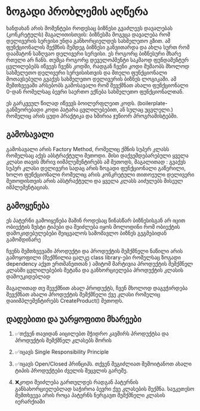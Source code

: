 # ზოგადი პრობლემის აღწერა

  ხანდახან არის მომენტები როდესაც ბიზნესი გვაძლევს დავალებას (კონკრეტულს) მაგალითისთვის: ბიზნესმა მოგვცა დავალება რომ დელივერის სერვისი უნდა განხორციელდეს სახმელეთო
გზით. ამ ფუნქციონალის შექმნის შემდეგ ბიზნესი განვითარდა და ახლა სურთ რომ დაამატონ საზღვაო დელივერი სერვისი. ეს როგორც ბიზნესური მხარე რთული არ ჩანს. თუმცა როგორც
დეველოპმენტი საკმაოდ ფუნდამენტურ ცვლილებებს იწვევს ჩვენს კოდში, რადგან ჩვენი კოდი მუშაობს მხოლოდ სახმელეთო დელივერი სერვისისთვის და მთელი ფუნქციონალი მოთავსებული
გვაქვს სახმელეთო დელივერის ბიზნეს ლოგიკაში. ამ შემთხვევაში არსებობს გამოსავალი რომ შევქმნათ ახალი ფუნქციონალი 0-დან რომელსაც ბევრი საერთო ექნება სახმელეთო ფუნქციონალთან.

ეს გარკვეულ წილად იწვევს ბოილერფლეით კოდს. (boilerplate-განმეორებადი კოდი პატარა ცვლილებებით, ან სულაც უცვლელი.) რომელიც არის ცუდი პრაქტიკა და ხშირია ჯუნიორ 
პროგრამისტებში. 

## გამოსავალი

  გამოსავალი არის Factory Method, რომელიც ქმნის სუპერ კლასს რომელსაც აქვს აბსტრაქტული მეთოდი. მისი დაქვემდებარებული ყველა კლასი თავის მხრივ იიმპლემენტირებს ამ მეთოდს,
მაგალითად : გვაქვს სუპერ კლასი დელივერი სადაც არის ზოგადი ფუნქციონალი გაწერილი, ხოლო ფუნქციონალი რომელიც არის კონკრეტული თითოეული დელივერი მეთოდისთვის არის
აბსტრაქტული და ყველა კლასს აიძულებს მისეულ იმპლემენტაციას.
  
  
  ## გამოყენება
  ეს პატერნი გამოიყენება მაშინ როდესაც წინასწარ ბიზნესისგან არ იცით ობიექტის ზუსტი ტიპები და შეიძლება იყოს მოლოდინი რომ ობიექტის დამოკიდებულებები შეიცვალოს სამომავლო 
ბიზნეს გეგმებიდან გამომდინარე
  
ჩვენს შემთხვევაში პროდუქტი და პროდუქტის შემქმნელი ნაწილი არის გამოყოფილი (შექმნილია ცალკე class library-ები რომელსაც ზოგადი dependency აქვთ ერთმანეთთან )
ამიტომ მარტივია პროდუქტის შემქმნელ კლასში ცვლილებების შეტანა და განხორციელება პროდუქტის კლასის დამოუკიდებლად
  
მაგალითად თუ შევქმნით ახალ პროდუქტს, ჩვენ მხოლოდ დაგვჭირდება შევქმნათ ახალი პროდუქტის შემქმნელი ქვე კლასი რომელიც დაიიმპლემენტირებს CreateProduct() მეთოდს.
  
  
  ## დადებითი და უარყოფითი მხარეები
  1. ✅თქვენ თავიდან აიცილებთ მჭიდრო კავშირს პროდუქტსა და პროდუქტის შემქმნელ კლასებს შორის
  2. ✅იცავს Single Responsibility Principle
  3. ✅იცავს Open/Closed პრინციპს. თქვენ შეგიძლიათ შემოიტანოთ ახალი ტიპის პროდუქტები ძველის შეცვლის გარეშე.
  
  1. ❌კოდი შეიძლება გართულდეს რადგან პატერნის განსახორციელებლად საჭიროა ბევრი ქვე კლასების შექმნა. საუკეთესო შემთხვევა არის როცა პატერნს ნერგავთ შემქმნელი კლასის
  იერარქიაში
  
  
